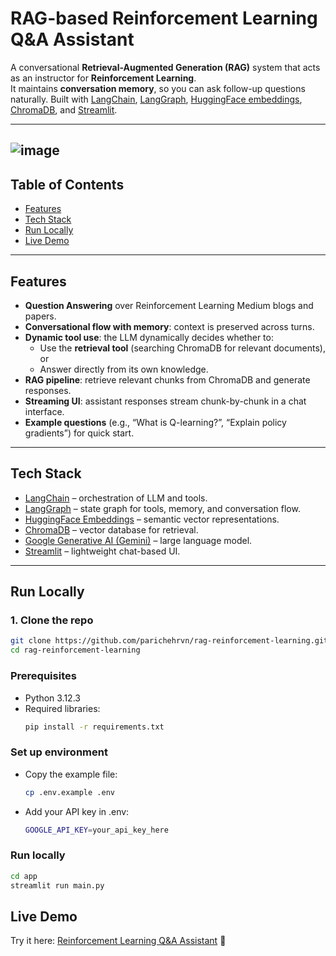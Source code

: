 # RAG-based Reinforcement Learning Q&A Assistant
A conversational **Retrieval-Augmented Generation (RAG)** system that acts as an instructor for **Reinforcement Learning**.  
It maintains **conversation memory**, so you can ask follow-up questions naturally.
Built with [LangChain](https://github.com/langchain-ai/langchain), [LangGraph](https://github.com/langchain-ai/langgraph), [HuggingFace embeddings](https://huggingface.co/), [ChromaDB](https://www.trychroma.com/), and [Streamlit](https://streamlit.io/).

---
![image](data/demo/demo.png)
---
## Table of Contents
- [Features](#introduction)
- [Tech Stack](...)
- [Run Locally](#Installation)
- [Live Demo](...)

---
## Features
- **Question Answering** over Reinforcement Learning Medium blogs and papers.
- **Conversational flow with memory**: context is preserved across turns.
- **Dynamic tool use**: the LLM dynamically decides whether to:
  - Use the **retrieval tool** (searching ChromaDB for relevant documents), or  
  - Answer directly from its own knowledge.
- **RAG pipeline**: retrieve relevant chunks from ChromaDB and generate responses.
- **Streaming UI**: assistant responses stream chunk-by-chunk in a chat interface.
- **Example questions** (e.g., “What is Q-learning?”, “Explain policy gradients”) for quick start.

---
## Tech Stack
- [LangChain](https://github.com/langchain-ai/langchain) – orchestration of LLM and tools.  
- [LangGraph](https://github.com/langchain-ai/langgraph) – state graph for tools, memory, and conversation flow.  
- [HuggingFace Embeddings](https://huggingface.co/sentence-transformers/all-MiniLM-L6-v2) – semantic vector representations.  
- [ChromaDB](https://www.trychroma.com/) – vector database for retrieval.  
- [Google Generative AI (Gemini)](https://ai.google/) – large language model.  
- [Streamlit](https://streamlit.io/) – lightweight chat-based UI.  

---
## Run Locally
### 1. Clone the repo
  ```bash
  git clone https://github.com/parichehrvn/rag-reinforcement-learning.git
  cd rag-reinforcement-learning
  ```

### Prerequisites
- Python 3.12.3
- Required libraries:
  ```bash
  pip install -r requirements.txt
  ```
  
### Set up environment
- Copy the example file:
  ```bash
  cp .env.example .env
  ```
- Add your API key in .env:
  ```bash
  GOOGLE_API_KEY=your_api_key_here
  ```

### Run locally
  ```bash
  cd app
  streamlit run main.py
  ```

## Live Demo
Try it here: [Reinforcement Learning Q&A Assistant](https://your-username-repo-name.streamlit.app) 🚀
